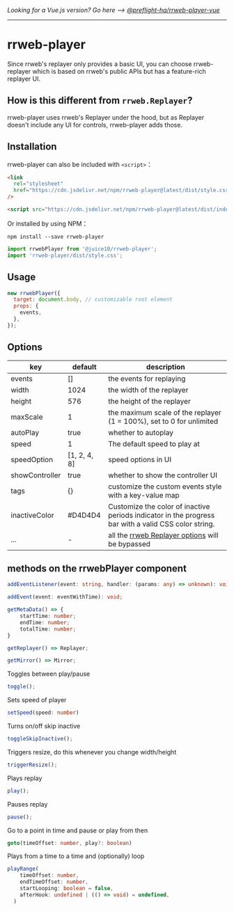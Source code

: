 _Looking for a Vue.js version? Go here --> [@preflight-hq/rrweb-player-vue](https://github.com/Preflight-HQ/rrweb-player-vue)_

---

# rrweb-player

Since rrweb's replayer only provides a basic UI, you can choose rrweb-replayer which is based on rrweb's public APIs but has a feature-rich replayer UI.

## How is this different from `rrweb.Replayer`?

rrweb-player uses rrweb's Replayer under the hood, but as Replayer doesn't include any UI for controls, rrweb-player adds those.

## Installation

rrweb-player can also be included with `<script>`：

```html
<link
  rel="stylesheet"
  href="https://cdn.jsdelivr.net/npm/rrweb-player@latest/dist/style.css"
/>

<script src="https://cdn.jsdelivr.net/npm/rrweb-player@latest/dist/index.js"></script>
```

Or installed by using NPM：

```shell
npm install --save rrweb-player
```

```js
import rrwebPlayer from '@juice10/rrweb-player';
import 'rrweb-player/dist/style.css';
```

## Usage

```js
new rrwebPlayer({
  target: document.body, // customizable root element
  props: {
    events,
  },
});
```

## Options

| key            | default      | description                                                                                                         |
| -------------- | ------------ | ------------------------------------------------------------------------------------------------------------------- |
| events         | []           | the events for replaying                                                                                            |
| width          | 1024         | the width of the replayer                                                                                           |
| height         | 576          | the height of the replayer                                                                                          |
| maxScale       | 1            | the maximum scale of the replayer (1 = 100%), set to 0 for unlimited                                                |
| autoPlay       | true         | whether to autoplay                                                                                                 |
| speed          | 1            | The default speed to play at                                                                                        |
| speedOption    | [1, 2, 4, 8] | speed options in UI                                                                                                 |
| showController | true         | whether to show the controller UI                                                                                   |
| tags           | {}           | customize the custom events style with a key-value map                                                              |
| inactiveColor  | #D4D4D4      | Customize the color of inactive periods indicator in the progress bar with a valid CSS color string.                |
| ...            | -            | all the [rrweb Replayer options](https://github.com/rrweb-io/rrweb/blob/master/guide.md#options-1) will be bypassed |

## methods on the rrwebPlayer component

```ts
addEventListener(event: string, handler: (params: any) => unknown): void;
```

```ts
addEvent(event: eventWithTime): void;
```

```ts
getMetaData() => {
    startTime: number;
    endTime: number;
    totalTime: number;
}
```

```ts
getReplayer() => Replayer;
```

```ts
getMirror() => Mirror;
```

Toggles between play/pause

```ts
toggle();
```

Sets speed of player

```ts
setSpeed(speed: number)
```

Turns on/off skip inactive

```ts
toggleSkipInactive();
```

Triggers resize, do this whenever you change width/height

```ts
triggerResize();
```

Plays replay

```ts
play();
```

Pauses replay

```ts
pause();
```

Go to a point in time and pause or play from then

```ts
goto(timeOffset: number, play?: boolean)
```

Plays from a time to a time and (optionally) loop

```ts
playRange(
    timeOffset: number,
    endTimeOffset: number,
    startLooping: boolean = false,
    afterHook: undefined | (() => void) = undefined,
  )
```
